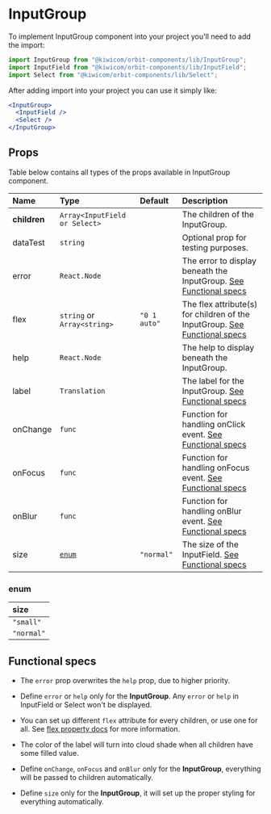 # InputGroup
To implement InputGroup component into your project you'll need to add the import:
```jsx
import InputGroup from "@kiwicom/orbit-components/lib/InputGroup";
import InputField from "@kiwicom/orbit-components/lib/InputField";
import Select from "@kiwicom/orbit-components/lib/Select";
```
After adding import into your project you can use it simply like:
```jsx
<InputGroup>
  <InputField />
  <Select />
</InputGroup>
```
## Props
Table below contains all types of the props available in InputGroup component.

| Name          | Type                          | Default      | Description                      |
| :------------ | :---------------------------- | :----------- | :------------------------------- |
| **children**  | `Array<InputField or Select>` |              | The children of the InputGroup.
| dataTest      | `string`                      |              | Optional prop for testing purposes.
| error         | `React.Node`                  |              | The error to display beneath the InputGroup. [See Functional specs](#functional-specs)
| flex          | `string` or `Array<string>`   | `"0 1 auto"` | The flex attribute(s) for children of the InputGroup. [See Functional specs](#functional-specs)
| help          | `React.Node`                  |              | The help to display beneath the InputGroup.
| label         | `Translation`                 |              | The label for the InputGroup. [See Functional specs](#functional-specs)
| onChange      | `func`                        |              | Function for handling onClick event. [See Functional specs](#functional-specs)
| onFocus       | `func`                        |              | Function for handling onFocus event. [See Functional specs](#functional-specs)
| onBlur        | `func`                        |              | Function for handling onBlur event. [See Functional specs](#functional-specs)
| size          | [`enum`](#enum)               | `"normal"`   | The size of the InputField. [See Functional specs](#functional-specs)

### enum

| size         |
| :----------- |
| `"small"`    |
| `"normal"`   |


## Functional specs
* The `error` prop overwrites the `help` prop, due to higher priority.

* Define `error` or `help` only for the **InputGroup**. Any `error` or `help` in InputField or Select won't be displayed.

* You can set up different `flex` attribute for every children, or use one for all. See [flex property docs](https://www.w3schools.com/cssref/css3_pr_flex.asp) for more information.

* The color of the label will turn into cloud shade when all children have some filled value.

* Define `onChange`, `onFocus` and `onBlur` only for the **InputGroup**, everything will be passed to children automatically.

* Define `size` only for the **InputGroup**, it will set up the proper styling for everything automatically.
